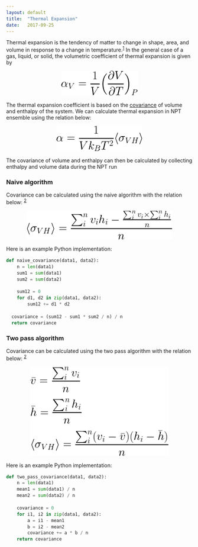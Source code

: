```yaml
---
layout: default
title:  "Thermal Expansion"
date:   2017-09-25
---
```


Thermal expansion is the tendency of matter to change in shape, area, and volume in response to a change in temperature.<sup>[1](https://en.wikipedia.org/wiki/Thermal_expansion)</sup>
In the general case of a gas, liquid, or solid, the volumetric coefficient of thermal expansion is given by

<p align="center"><img src="img/thexp-1.png"></p>

The thermal expansion coefficient is based on the [covariance](https://en.wikipedia.org/wiki/Covariance) of volume and enthalpy of the system.
We can calculate thermal expansion in NPT ensemble using the relation below:

<p align="center"><img src="img/thexp-2.png"></p>


The covariance of volume and enthalpy can then be calculated by collecting enthalpy and volume data during the NPT run

### Naive algorithm

Covariance can be calculated using the naive algorithm with the relation below: <sup>[2](https://en.wikipedia.org/wiki/Algorithms_for_calculating_variance#Covariance)</sup>

<p align="center"><img src="img/naive-covariance.png"></p>

Here is an example Python implementation:

```python
def naive_covariance(data1, data2):
    n = len(data1)
    sum1 = sum(data1)
    sum2 = sum(data2)

    sum12 = 0
    for d1, d2 in zip(data1, data2):
        sum12 += d1 * d2

  covariance = (sum12 - sum1 * sum2 / n) / n
  return covariance
```

### Two pass algorithm

Covariance can be calculated using the two pass algorithm with the relation below: <sup>[2](https://en.wikipedia.org/wiki/Algorithms_for_calculating_variance#Covariance)</sup>

<p align="center"><img src="img/two-pass-covariance.png"></p>

Here is an example Python implementation:

```python
def two_pass_covariance(data1, data2):
    n = len(data1)
    mean1 = sum(data1) / n
    mean2 = sum(data2) / n

    covariance = 0
    for i1, i2 in zip(data1, data2):
        a = i1 - mean1
        b = i2 - mean2
        covariance += a * b / n
    return covariance
```

